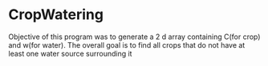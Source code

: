 # CropWatering
Objective of this program was to generate a 2 d array containing C(for crop) and w(for water). The overall goal is to find all crops that do not have at least one water source surrounding it
